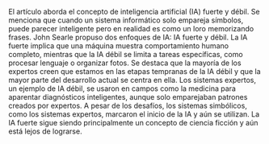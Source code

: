 El artículo aborda el concepto de inteligencia artificial (IA) fuerte y débil. Se menciona que cuando un sistema informático solo empareja símbolos, puede parecer inteligente pero en realidad es como un loro memorizando frases. John Searle propuso dos enfoques de IA: IA fuerte y débil. La IA fuerte implica que una máquina muestra comportamiento humano completo, mientras que la IA débil se limita a tareas específicas, como procesar lenguaje o organizar fotos. Se destaca que la mayoría de los expertos creen que estamos en las etapas tempranas de la IA débil y que la mayor parte del desarrollo actual se centra en ella. Los sistemas expertos, un ejemplo de IA débil, se usaron en campos como la medicina para aparentar diagnósticos inteligentes, aunque solo emparejaban patrones creados por expertos. A pesar de los desafíos, los sistemas simbólicos, como los sistemas expertos, marcaron el inicio de la IA y aún se utilizan. La IA fuerte sigue siendo principalmente un concepto de ciencia ficción y aún está lejos de lograrse.